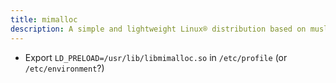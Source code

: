```yaml
---
title: mimalloc
description: A simple and lightweight Linux® distribution based on musl libc and toybox
---
```


- Export `LD_PRELOAD=/usr/lib/libmimalloc.so` in `/etc/profile` (or `/etc/environment`?)

